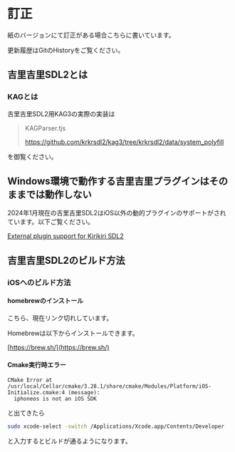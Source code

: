 # 訂正
紙のバージョンにて訂正がある場合こちらに書いています。

更新履歴はGitのHistoryをご覧ください。

## 吉里吉里SDL2とは
### KAGとは
吉里吉里SDL2用KAG3の実際の実装は

> KAGParser.tjs
> 
> https://github.com/krkrsdl2/kag3/tree/krkrsdl2/data/system_polyfill

を御覧ください。

## Windows環境で動作する吉里吉里プラグインはそのままでは動作しない

2024年1月現在の吉里吉里SDL2はiOS以外の動的プラグインのサポートがされています。以下ご覧ください。

<a href="https://gist.github.com/uyjulian/db3a2dd9f480c6df76084fdc71081c63">External plugin support for Kirikiri SDL2</a>

## 吉里吉里SDL2のビルド方法
### iOSへのビルド方法
#### homebrewのインストール

こちら、現在リンク切れしています。

Homebrewは以下からインストールできます。

[https://brew.sh/](https://brew.sh/)

#### Cmake実行時エラー

```
CMake Error at /usr/local/Cellar/cmake/3.28.1/share/cmake/Modules/Platform/iOS-Initialize.cmake:4 (message):
  iphoneos is not an iOS SDK
```

と出てきたら

```bash
sudo xcode-select -switch /Applications/Xcode.app/Contents/Developer
```

と入力するとビルドが通るようになります。
